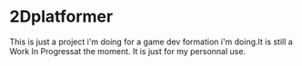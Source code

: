 # 2Dplatformer
 
This is just a project i'm doing for a game dev formation i'm doing.It is still a Work In Progressat the moment. It is just for my personnal use.

